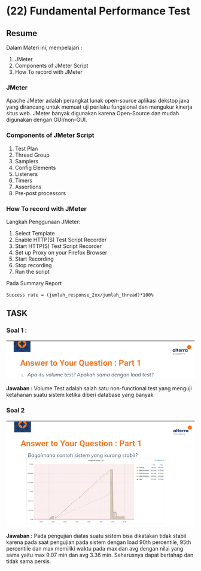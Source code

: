 # (22) Fundamental Performance Test

## Resume 

Dalam Materi ini, mempelajari :
1. JMeter 
2. Components of JMeter Script
3. How To record with JMeter

### JMeter 
Apache JMeter adalah perangkat lunak open-source aplikasi dekstop java yang dirancang untuk memuat uji perilaku fungsional dan mengukur kinerja situs web. JMeter banyak digunakan karena Open-Source dan mudah digunakan dengan GUI/non-GUI.

### Components of JMeter Script
1. Test Plan
2. Thread Group
3. Samplers
4. Config Elements
5. Listeners
6. Timers
7. Assertions
8. Pre-post processors

### How To record with JMeter
Langkah Penggunaan JMeter:
1. Select Template
2. Enable HTTP(S) Test Script Recorder
3. Start HTTP(S) Test Script Recorder
4. Set up Proxy on your Firefox Browser
5. Start Recording
6. Stop recording
7. Run the script


Pada Summary Report
``` 
Success rate = (jumlah_response_2xx/jumlah_thread)*100%
```
## TASK

### Soal 1 : 
<img src="./screenshoot/task1.png" width="600">

<br>

<b>Jawaban :</b> Volume Test adalah salah satu non-functional test yang menguji ketahanan suatu sistem ketika diberi database yang banyak

### Soal 2
<img src="./screenshoot/task2.png" width="600">

<br>

<b>Jawaban :</b> Pada pengujian diatas suatu sistem bisa dikatakan tidak stabil karena pada saat pengujian pada sistem dengan load 90th percentile, 95th percentile dan max memiliki waktu pada max dan avg dengan nilai yang sama yaitu max 9.07 min dan avg 3.36 min. Seharusnya dapat bertahap dan tidak sama persis.


